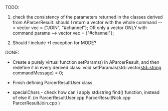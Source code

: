 TODO:


1) check the consistency of the parameters returned in the classes derived from AParcerResult.
      should I return a vector with the whole command  --> vector<string> vec = {"JOIN", "#channel"};
                                                                              OR
      only a vector ONLY with command params           --> vector<string> vec = {"#channel"};


2) Should I include +I exception for MODE?




DONE:
 -  Create a purely virtual function setParams() in AParcerResult, and then redefine it in every derived class:
      void setParamas(std::vector<std::string> commandMessage) = 0;

 - Finish defining ParcerResultUser class

 - specialChars - check how can i apply std:string find() function,
      instead of else if. (in ParcerResultUser.cpp ParcerResultNick.cpp ParcerResultJoin.cpp )
